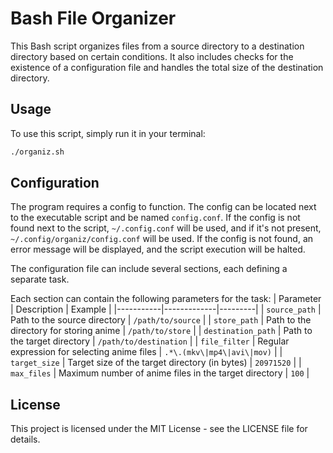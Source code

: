 # Bash File Organizer

This Bash script organizes files from a source directory to a destination directory based on certain conditions. It also includes checks for the existence of a configuration file and handles the total size of the destination directory.

## Usage

To use this script, simply run it in your terminal:

```bash
./organiz.sh
```

## Configuration

The program requires a config to function. The config can be located next to the executable script and be named `config.conf`. If the config is not found next to the script, `~/.config.conf` will be used, and if it's not present, `~/.config/organiz/config.conf` will be used. If the config is not found, an error message will be displayed, and the script execution will be halted.

The configuration file can include several sections, each defining a separate task.

Each section can contain the following parameters for the task:
| Parameter | Description | Example |
|-----------|-------------|---------|
| `source_path` | Path to the source directory | `/path/to/source` |
| `store_path` | Path to the directory for storing anime | `/path/to/store` |
| `destination_path` | Path to the target directory | `/path/to/destination` |
| `file_filter` | Regular expression for selecting anime files | `.*\.(mkv\|mp4\|avi\|mov)` |
| `target_size` | Target size of the target directory (in bytes) | `20971520` |
| `max_files` | Maximum number of anime files in the target directory | `100` |

## License

This project is licensed under the MIT License - see the LICENSE file for details.
